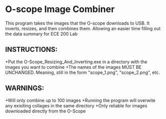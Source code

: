# O-scope Image Combiner
This program takes the images that the O-scope downloads to USB. 
It inverts, resizes, and then combines them. Allowing an easier time filling out the data summary for ECE 200 Lab

## INSTRUCTIONS:
+Put the O-Scope_Resizing_And_Inverting.exe in a directory with the images you want to combine
+The names of the images MUST BE UNCHANGED. Meaning, still in the form "scope_1.png", "scope_2.png", etc.

## WARNINGS:
+Will only combine up to 100 images
+Running the program will overwite any exisiting collages in the same directory
+Only reliable for images downloaded directly from the O-Scope
